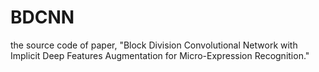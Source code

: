 # BDCNN
the source code of paper, "Block Division Convolutional Network with Implicit Deep Features Augmentation for Micro-Expression Recognition."



